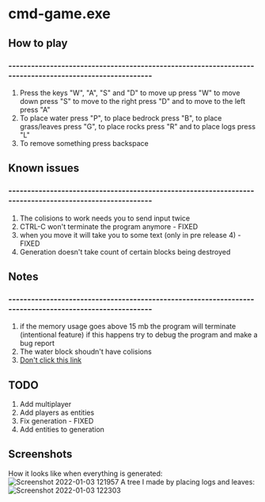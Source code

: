# cmd-game.exe

## How to play
### -------------------------------------------------------------------------------------------------------

1. Press the keys "W", "A", "S" and "D" to move up press "W" to move down press "S" to move to the right press "D" and to move to the left press "A"
2. To place water press "P", to place bedrock press "B", to place grass/leaves press "G", to place rocks press "R" and to place logs press "L"
3. To remove something press backspace 


##  Known issues
### -------------------------------------------------------------------------------------------------------
1. The colisions to work needs you to send input twice
2. CTRL-C won't terminate the program anymore - FIXED
3. when you move it will take you to some text (only in pre release 4) - FIXED
4. Generation doesn't take count of certain blocks being destroyed
## Notes
### -------------------------------------------------------------------------------------------------------
1. if the memory usage goes above 15 mb the program will terminate (intentional feature) if this happens try to debug the program and make a bug report
2. The water block shoudn't have colisions
3. [Don't click this link](https://www.google.com/url?sa=t&rct=j&q=&esrc=s&source=web&cd=&cad=rja&uact=8&ved=2ahUKEwig0KSp5-71AhU2lIkEHeZaBf8QyCl6BAgHEAM&url=https%3A%2F%2Fwww.youtube.com%2Fwatch%3Fv%3DdQw4w9WgXcQ&usg=AOvVaw0aHtehaphMhOCAkCydRLZU)
## TODO
1. Add multiplayer
2. Add players as entities
3. Fix generation - FIXED
4. Add entities to generation
## Screenshots
How it looks like when everything is generated:
![Screenshot 2022-01-03 121957](https://user-images.githubusercontent.com/72581470/147960151-f2eb3844-31bc-4e82-8c08-1937ffee471c.png)
A tree I made by placing logs and leaves:
![Screenshot 2022-01-03 122303](https://user-images.githubusercontent.com/72581470/147960430-20525673-ee28-474a-afb2-19e68884f4b7.png)
